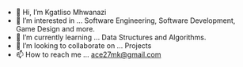 - 👋 Hi, I’m Kgatliso Mhwanazi
- 👀 I’m interested in ... Software Engineering, Software Development, Game Design and more.
- 🌱 I’m currently learning ... Data Structures and Algorithms.
- 💞️ I’m looking to collaborate on ... Projects
- 📫 How to reach me ... ace27mk@gmail.com

<!---
Emkay27/Emkay27 is a ✨ special ✨ repository because its `README.md` (this file) appears on your GitHub profile.
You can click the Preview link to take a look at your changes.
--->
